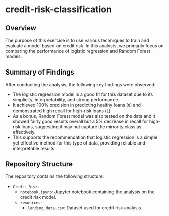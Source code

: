# credit-risk-classification

## Overview
The purpose of this exercise is to use various techniques to train and evaluate a model based on credit risk. In this analysis, we primarily focus on comparing the performance of logistic regression and Random Forest models.

## Summary of Findings
After conducting the analysis, the following key findings were observed:

- The logistic regression model is a good fit for this dataset due to its simplicity, interpretability, and strong performance.
- It achieved 100% precision in predicting healthy loans (`0`) and demonstrated high recall for high-risk loans (`1`).
- As a bonus, Random Forest model was also tested on the data and it showed fairly good results overall but a 5% decrease in recall for high-risk loans, suggesting it may not capture the minority class as effectively.
- This supports the recommendation that logistic regression is a simple yet effective method for this type of data, providing reliable and interpretable results.

## Repository Structure
The repository contains the following structure:

- `Credit_Risk`:
  - `notebook.ipynb`: Jupyter notebook containing the analysis on the credit risk model.
  - `resources`:
    - `lending_data.csv`: Dataset used for credit risk analysis.